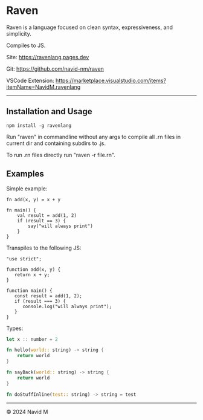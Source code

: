 # Raven

Raven is a language focused on clean syntax, expressiveness, and simplicity.

Compiles to JS.

Site: https://ravenlang.pages.dev

Git: https://github.com/navid-nm/raven

VSCode Extension: https://marketplace.visualstudio.com/items?itemName=NavidM.ravenlang

---

## Installation and Usage

`npm install -g ravenlang`

Run "raven" in commandline without any args to compile all .rn files in current dir and containing subdirs to .js.

To run .rn files directly run "raven -r file.rn".

## Examples

Simple example:

```
fn add(x, y) = x + y

fn main() {
    val result = add(1, 2)
    if (result == 3) {
        say("will always print")
    }
}
```

Transpiles to the following JS:

```
"use strict";

function add(x, y) {
   return x + y;
}

function main() {
   const result = add(1, 2);
   if (result === 3) {
      console.log("will always print");
   }
}
```

Types:

```rust
let x :: number = 2

fn hello(world:: string) -> string {
    return world
}

fn sayBack(world:: string) -> string {
    return world
}

fn doStuffInline(test:: string) -> string = test
```

---

&copy; 2024 Navid M
